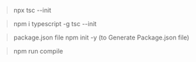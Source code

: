 > npx tsc --init

> npm i typescript -g
> tsc --init

> package.json file
> npm init -y (to Generate Package.json file)

> npm run compile
